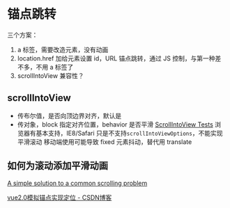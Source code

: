 # 锚点跳转

三个方案：
1. a 标签，需要改造元素，没有动画
2. location.href 加给元素设置 id，URL 锚点跳转，通过 JS 控制，与第一种差不多，不用 a 标签了
3. scrollIntoView 兼容性？

## scrollIntoView

* 传布尔值，是否向顶边界对齐，默认是
* 传对象，block 指定对齐位置，behavior 是否平滑
[ScrollIntoView Tests](https://codepen.io/fatmedia/pres/aNZavB)
浏览器有基本支持，IE8/Safari 只是不支持`scrollIntoViewOptions`，不能实现平滑滚动
移动端使用可能导致 fixed 元素抖动，替代用 translate

## 如何为滚动添加平滑动画
[A simple solution to a common scrolling problem](https://gist.github.com/WebReflection/ea3e833b4de07d877479)

[vue2.0模拟锚点实现定位 - CSDN博客](https://blog.csdn.net/iceking66/article/details/78211213)
